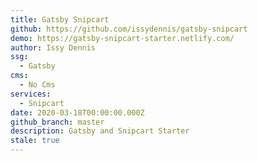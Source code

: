 ```yaml
---
title: Gatsby Snipcart
github: https://github.com/issydennis/gatsby-snipcart
demo: https://gatsby-snipcart-starter.netlify.com/
author: Issy Dennis
ssg:
  - Gatsby
cms:
  - No Cms
services:
  - Snipcart
date: 2020-03-18T00:00:00.000Z
github_branch: master
description: Gatsby and Snipcart Starter
stale: true
---
```

